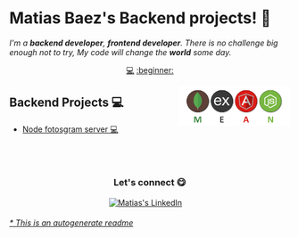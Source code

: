 # Matias Baez's Backend projects! 👋


<em>I'm a **backend developer**, **frontend developer**. There is no challenge big enough not to try, My code will change the **world** some day.</em>


<p align="center">
<a href="https://github.com/matiasbaez/matiasbaez/blob/master/backend.md">💻</a>
<a href="https://github.com/matiasbaez/matiasbaez/blob/master/frontend.md">:beginner:</a>
</p>


<a href="https://www.linkedin.com/in/matiasbaez/">
<img align="right" height="auto" width="200" src="https://github.com/matiasbaez/matiasbaez/raw/master/img/mean-stack.png"/>
</a>


## Backend Projects 💻
- [Node fotosgram server  💻](https://github.com/matiasbaez/node-fotosgram-server) 



<br>

<br>

<div align="center">
<h3 align="center">Let's connect 😋</h3>
</div>
<p align="center">
<a href="https://www.linkedin.com/in/matiasbaez/" target="blank">
<img align="center" width="30px" alt="Matias's LinkedIn" src="https://www.vectorlogo.zone/logos/linkedin/linkedin-icon.svg"/></a> &nbsp; &nbsp;

</p>


###### [* This is an autogenerate readme](https://github.com/matiasbaez/matiasbaez/tree/master/ReadmeGenerator)

